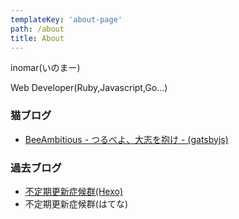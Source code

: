 ```yaml
---
templateKey: 'about-page'
path: /about
title: About
---
```


inomar(いのまー)

Web Developer(Ruby,Javascript,Go...)

### 猫ブログ
- [BeeAmbitious - つるべよ、大志を抱け - (gatsbyjs)](https://beeambitious.life/)

### 過去ブログ
- [不定期更新症候群(Hexo)](https://archive.blog.inomar.me/)
- 不定期更新症候群(はてな)